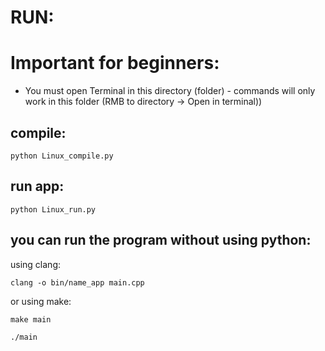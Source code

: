 # RUN:

# Important for beginners:
- You must open Terminal in this directory (folder) - commands will only work in this folder
(RMB to directory -> Open in terminal))

## compile:
  `python Linux_compile.py`

## run app:
  `python Linux_run.py`

## you can run the program without using python:

using clang:

  `clang -o bin/name_app main.cpp`
  
or using make:

  `make main`
  
  `./main`
